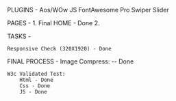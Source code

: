 PLUGINS - 
    Aos/WOw JS
    FontAwesome Pro
    Swiper Slider

PAGES -
    1. Final HOME - Done
    2.



TASKS -

    Responsive Check (320X1920) - Done


FINAL PROCESS - 
    Image Compress: -- Done

    W3c Validated Test:
        Html - Done
        Css - Done
        JS - Done
    